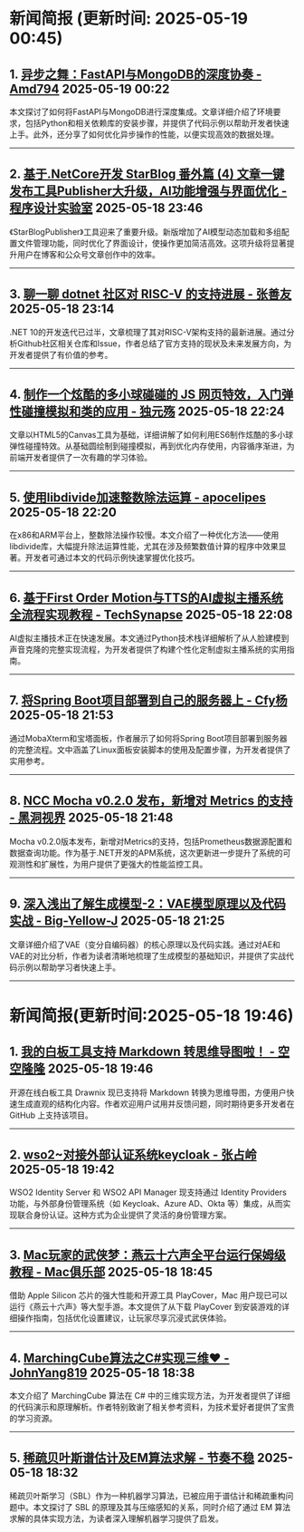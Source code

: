 # 新闻简报 (更新时间: 2025-05-19 00:45)

## 1. [异步之舞：FastAPI与MongoDB的深度协奏 - Amd794](https://www.cnblogs.com/Amd794/p/18882985)   2025-05-19 00:22

本文探讨了如何将FastAPI与MongoDB进行深度集成。文章详细介绍了环境要求，包括Python和相关依赖库的安装步骤，并提供了代码示例以帮助开发者快速上手。此外，还分享了如何优化异步操作的性能，以便实现高效的数据处理。

---

## 2. [基于.NetCore开发 StarBlog 番外篇 (4) 文章一键发布工具Publisher大升级，AI功能增强与界面优化 - 程序设计实验室](https://www.cnblogs.com/deali/p/-/starblog-extrapolation-4-publisher-major-upgrade)   2025-05-18 23:46

《StarBlogPublisher》工具迎来了重要升级。新版增加了AI模型动态加载和多组配置文件管理功能，同时优化了界面设计，使操作更加简洁高效。这项升级将显著提升用户在博客和公众号文章创作中的效率。

---

## 3. [聊一聊 dotnet 社区对 RISC-V 的支持进展 - 张善友](https://www.cnblogs.com/shanyou/p/18882866)   2025-05-18 23:14

.NET 10的开发迭代已过半，文章梳理了其对RISC-V架构支持的最新进展。通过分析Github社区相关仓库和Issue，作者总结了官方支持的现状及未来发展方向，为开发者提供了有价值的参考。

---

## 4. [制作一个炫酷的多小球碰碰的 JS 网页特效，入门弹性碰撞模拟和类的应用 - 独元殇](https://www.cnblogs.com/duyuanshang/p/18882326)   2025-05-18 22:24

文章以HTML5的Canvas工具为基础，详细讲解了如何利用ES6制作炫酷的多小球弹性碰撞特效。从基础圆绘制到碰撞模拟，再到优化内存使用，内容循序渐进，为前端开发者提供了一次有趣的学习体验。

---

## 5. [使用libdivide加速整数除法运算 - apocelipes](https://www.cnblogs.com/apocelipes/p/18882732)   2025-05-18 22:20

在x86和ARM平台上，整数除法操作较慢。本文介绍了一种优化方法——使用libdivide库，大幅提升除法运算性能，尤其在涉及频繁数值计算的程序中效果显著。开发者可通过本文的代码示例快速掌握优化技巧。

---

## 6. [基于First Order Motion与TTS的AI虚拟主播系统全流程实现教程 - TechSynapse](https://www.cnblogs.com/TS86/p/18882717)   2025-05-18 22:08

AI虚拟主播技术正在快速发展。本文通过Python技术栈详细解析了从人脸建模到声音克隆的完整实现流程，为开发者提供了构建个性化定制虚拟主播系统的实用指南。

---

## 7. [将Spring Boot项目部署到自己的服务器上 - Cfy杨](https://www.cnblogs.com/Cfy06/p/18882676)   2025-05-18 21:53

通过MobaXterm和宝塔面板，作者展示了如何将Spring Boot项目部署到服务器的完整流程。文中涵盖了Linux面板安装脚本的使用及配置步骤，为开发者提供了实用参考。

---

## 8. [NCC Mocha v0.2.0 发布，新增对 Metrics 的支持 - 黑洞视界](https://www.cnblogs.com/eventhorizon/p/18882691)   2025-05-18 21:48

Mocha v0.2.0版本发布，新增对Metrics的支持，包括Prometheus数据源配置和数据查询功能。作为基于.NET开发的APM系统，这次更新进一步提升了系统的可观测性和扩展性，为用户提供了更强大的性能监控工具。

---

## 9. [深入浅出了解生成模型-2：VAE模型原理以及代码实战 - Big-Yellow-J](https://www.cnblogs.com/Big-Yellow/p/18882659)   2025-05-18 21:25

文章详细介绍了VAE（变分自编码器）的核心原理以及代码实践。通过对AE和VAE的对比分析，作者为读者清晰地梳理了生成模型的基础知识，并提供了实战代码示例以帮助学习者快速上手。

---
# 新闻简报(更新时间:2025-05-18 19:46)

## 1. [我的白板工具支持 Markdown 转思维导图啦！ - 空空隆隆](https://www.cnblogs.com/kongkonglonglong/p/18882534)   2025-05-18 19:46

开源在线白板工具 Drawnix 现已支持将 Markdown 转换为思维导图，方便用户快速生成直观的结构化内容。作者欢迎用户试用并反馈问题，同时期待更多开发者在 GitHub 上支持该项目。

---

## 2. [wso2~对接外部认证系统keycloak - 张占岭](https://www.cnblogs.com/lori/p/18882531)   2025-05-18 19:42

WSO2 Identity Server 和 WSO2 API Manager 现支持通过 Identity Providers 功能，与外部身份管理系统（如 Keycloak、Azure AD、Okta 等）集成，从而实现联合身份认证。这种方式为企业提供了灵活的身份管理方案。

---

## 3. [Mac玩家的武侠梦：燕云十六声全平台运行保姆级教程 - Mac俱乐部](https://www.cnblogs.com/maclub/p/18882482/mac-wuxia-dream-yanyun-shiliu-sheng-cross-platform-guide)   2025-05-18 18:45

借助 Apple Silicon 芯片的强大性能和开源工具 PlayCover，Mac 用户现已可以运行《燕云十六声》等大型手游。本文提供了从下载 PlayCover 到安装游戏的详细操作指南，包括优化设置建议，让玩家尽享沉浸式武侠体验。

---

## 4. [MarchingCube算法之C#实现三维❤ - JohnYang819](https://www.cnblogs.com/johnyang/p/18882479)   2025-05-18 18:38

本文介绍了 MarchingCube 算法在 C# 中的三维实现方法，为开发者提供了详细的代码演示和原理解析。作者特别致谢了相关参考资料，为技术爱好者提供了宝贵的学习资源。

---

## 5. [稀疏贝叶斯谱估计及EM算法求解 - 节奏不稳](https://www.cnblogs.com/IrregularRhythm/p/18882385)   2025-05-18 18:32

稀疏贝叶斯学习（SBL）作为一种机器学习算法，已被应用于谱估计和稀疏重构问题中。本文探讨了 SBL 的原理及其与压缩感知的关系，同时介绍了通过 EM 算法求解的具体实现方法，为读者深入理解机器学习提供了启发。